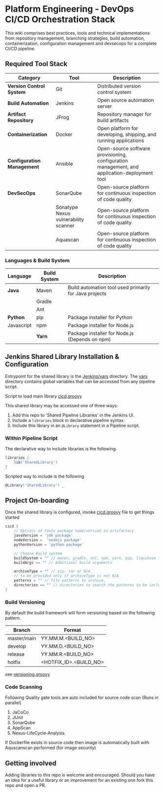 # Platform Engineering - DevOps CI/CD Orchestration Stack

This wiki comprises best practices, tools and technical implementations from repository management, branching strategies, build automation, containerization, configuration management and devsecops for a complete CI/CD pipeline.

## Required Tool Stack

| Category | Tool | Description |
| --- | --- | --- |
| **Version Control System** | Git  | Distributed version control system |
| **Build Automation** | Jenkins | Open source automation server |
| **Artifact Repository** | JFrog | Repository manager for build artifacts |
| **Containerization** | Docker | Open platform for developing, shipping, and running applications |
| **Configuration Management** | Ansible | Open-source software provisioning, configuration management, and application-deployment tool |
| **DevSecOps** | SonarQube | Open-source platform for continuous inspection of code quality |
| | Sonatype Nexus vulnerability scanner | Open-source platform for continuous inspection of code quality |
| | Aquascan | Open-source platform for continuous inspection of code quality |

### **Languages & Build System**

| Language | Build System | Description |
| --- | --- | --- |
| **Java** | Maven | Build automation tool used primarily for Java projects |
|| Gradle | |
|| Ant ||
| **Python** | pip | Package installer for Python |
| Javascript| npm | Package installer for Node.js |
|| **Yarn** | Package installer for Node.js (Depends on npm)|


## Jenkins Shared Library Installation & Configuration

Entrypoint for the shared library is the [Jenkins/vars](./Jenkins/vars) directory. The [vars](./Jenkins/vars) directory contains global variables that can be accessed from any pipeline script.

Script to load main library [cicd.groovy](./Jenkins/vars/cicd.groovy)

This shared library may be accessed one of three ways:

1. Add this repo to 'Shared Pipeline Libraries' in the Jenkins UI.
1. Include a `libraries` block in declarative pipeline syntax.
1. Include this library in an `@Library` statement in a Pipeline script.

### Within Pipeline Script

The declarative way to include libraries is the following.

```groovy
libraries {
    lib('SharedLibrary')
}
```

Scripted way to include is the following.

```groovy
@Library('SharedLibrary') _
```

## Project On-boarding

Once the shared library is configured, invoke [cicd.groovy](./Jenkins/vars/cicd.groovy) file to get things started

```groovy
cicd {
    // Options of tools package name/version in artifactory
    javaVersion = 'jdk package'
    nodeVersion =  'nodejs package'
    pythonVersion = 'python package'

    // Choose Build system
    buildSystem = "" // maven, gradle, ant, npm, yarn, pip, liquibase (for db)
    buildArgs == "" // Additional build arguments

    archiveType = "" // zip, tar or N/A
    // to be provided only if archiveType is not N/A
    patterns = "" // file patterns to archive,
    directories == "" // directories to search the patterns to be included into archive
}
```

### Build Versioning

By default the build framework will form versioning based on the following pattern.

|Branch|Format|
|-|-|
|master/main|YY.MM.M.<BUILD_NO>|
|develop|YY.MM.D.<BUILD_NO>|
|release|YY.MM.R.<BUILD_NO>|
|hotfix|<HOTFIX_ID>.<BUILD_NO>|

see [versioning.groovy](./Jenkins/vars/versioning.groovy)

### Code Scanning

Following Quality gate tools are auto included for source code scan (Runs in parallel)

1. JaCoCo
1. JUnit
1. SonarQube
1. AppScan
1. Nexus-LifeCycle-Analysis

If Dockerfile exists in source code then image is automatically built with Aquscanscan performed (for image security)

## Getting involved

Adding libraries to this repo is welcome and encouraged. Should you have
an idea for a useful library or an improvement for an existing one fork
this repo and open a PR.
